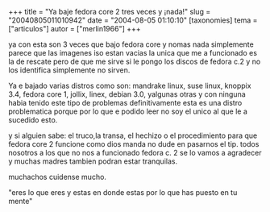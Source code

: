 +++
title = "Ya baje fedora core 2 tres veces y ¡nada!"
slug = "20040805011010942"
date = "2004-08-05 01:10:10"
[taxonomies]
tema = ["articulos"]
autor = ["merlin1966"]
+++

ya con esta son 3 veces que bajo fedora core y nomas nada simplemente
parece que las imagenes iso estan vacias la unica que me a funcionado es
la de rescate pero de que me sirve si le pongo los discos de fedora c.2
y no los identifica simplemente no sirven.

<!-- more -->
Ya e bajado varias distros como son: mandrake linux, suse linux, knoppix
3.4, fedora core 1, jollix, linex, debian 3.0, yalgunas otras y con
ninguna habia tenido este tipo de problemas definitivamente esta es una
distro problematica porque por lo que e podido leer no soy el unico al
que le a sucedido esto.

y si alguien sabe: el truco,la transa, el hechizo o el procedimiento
para que fedora core 2 funcione como dios manda no dude en pasarnos el
tip. todos nosotros a los que no nos a funcionado fedora c. 2 se lo
vamos a agradecer y muchas madres tambien podran estar tranquilas.

muchachos cuidense mucho.

&quot;eres lo que eres y estas en donde estas por lo que has puesto en
tu mente&quot;

